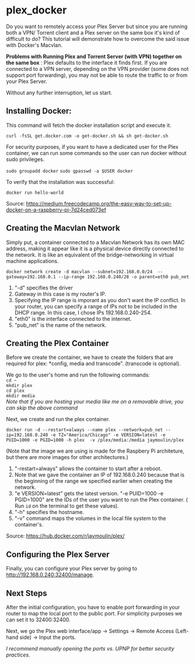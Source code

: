 # plex_docker #
Do you want to remotely access your Plex Server but since you are running both a VPN/ Torrent client and a Plex server on the same box it's kind of difficult to do? This tutorial will demonstrate how to overcome the said issue with Docker's Macvlan. 


**Problems with Running Plex and Torrent Server (with VPN) together on the same box** : Plex defaults to the interface it finds first. If you are connected to a VPN server, depending on the VPN provider (some does not support port forwarding), you may not be able to route the traffic to or from your Plex Server. 

Without any further interruption, let us start.

## Installing Docker:

This command will fetch the docker installation script and execute it.


```curl -fsSL get.docker.com -o get-docker.sh && sh get-docker.sh```


For security purposes, if you want to have a dedicated user for the Plex container, we can run some commands so the user can run docker without sudo privileges. 


```sudo groupadd docker```
```sudo gpasswd -a $USER docker```

To verify that the installation was successful:

```docker run hello-world```

Source: https://medium.freecodecamp.org/the-easy-way-to-set-up-docker-on-a-raspberry-pi-7d24ced073ef

## Creating the Macvlan Network ##

Simply put, a container connected to a Macvlan Network has its own MAC address, making it appear like it is a physical device directly connected to the network. It is like an equivalent of the bridge-networking in virtual machine applications.


```docker network create -d macvlan --subnet=192.168.0.0/24  --gateway=192.168.0.1 --ip-range 192.168.0.240/28 -o parent=eth0 pub_net```

1. "-d" specifies the driver
2. Gateway in this case is my router's IP.
3. Specifying the IP range is imporant as you don't want the IP conflict. In your router, you can specify a range of IPs not to be included in the DHCP range. In this case, I chose IPs 192.168.0.240-254. 
4. "eth0" is the interface connected to the internet.
5. "pub_net" is the name of the network.

## Creating the Plex Container ##

Before we create the container, we have to create the folders that are required for plex: *config, media and transcode". (transcode is optional).

We go to the user's home and run the following commands: <br/>
```cd ~``` <br/>
```mkdir plex``` <br/>
```cd plex```<br/>
```mkdir media```<br/>
*Note that if you are hosting your media like me on a removable drive, you can skip the above command*<br/>


Next, we create and run the plex container.

```docker run -d --restart=always --name plex --network=pub_net --ip=192.168.0.240 -e TZ="America/Chicago" -e VERSION=latest -e PUID=1000 -e PGID=1000 -h plex  -v /plex/media:/media jaymoulin/plex```

(Note that the image we are using is made for the Raspbery Pi architeture, but there are more images for other architectures.)

1. "-restart=always" allows the container to start after a reboot. 
2. Note that we gave the container an IP of 192.168.0.240 because that is the beginning of the range we specified earlier when creating the network. 
3. "e VERSION=latest" gets the latest version. "-e PUID=1000 -e PGID=1000" are the IDs of the user you want to run the Plex container. ( Run ```id``` on the terminal to get these values).
4. "-h" specifies the hostname.
5. "-v" command maps the volumes in the local file system to the container's. 

Source: https://hub.docker.com/r/jaymoulin/plex/

## Configuring the Plex Server ##
Finally, you can configure your Plex server by going to http://192.168.0.240:32400/manage. 

## Next Steps ##
After the initial configuration, you have to enable port forwarding in your router to map the local port to the public port. For simplicity purposes we can set it to 32400:32400. 

Next, we go the Plex web interface/app -> Settings -> Remote Access (Left-hand side) -> Input the ports.

*I recommend manually opening the ports vs. UPNP for better security practices.*




